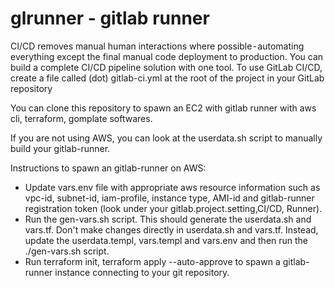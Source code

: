 # glrunner - gitlab runner
CI/CD removes manual human interactions where possible - automating everything except the final manual code deployment to production.  You can build a complete CI/CD pipeline solution with one tool.  To use GitLab CI/CD, create a file called (dot) gitlab-ci.yml at the root of the project in your GitLab repository

You can clone this repository to spawn an EC2 with gitlab runner with aws cli, terraform, gomplate softwares.

If you are not using AWS, you can look at the userdata.sh script to manually build your gitlab-runner.

Instructions to spawn an gitlab-runner on AWS:
* Update vars.env file with appropriate aws resource information such as vpc-id, subnet-id, iam-profile, instance type, AMI-id and gitlab-runner registration token (look under your gitlab.project.setting,CI/CD, Runner).
* Run the gen-vars.sh script.  This should generate the userdata.sh and vars.tf.  Don't make changes directly in userdata.sh and vars.tf.  Instead, update the userdata.templ, vars.templ and vars.env and then run the ./gen-vars.sh script.
* Run terraform init, terraform apply --auto-approve to spawn a gitlab-runner instance connecting to your git repository.
